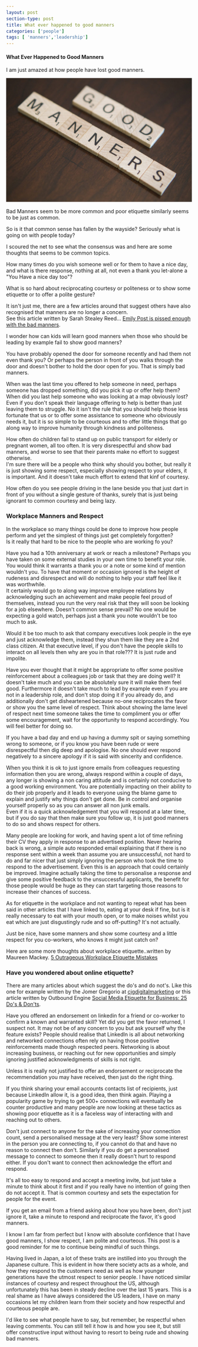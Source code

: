 ```yaml
---
layout: post
section-type: post
title: What ever happened to good manners
categories: ['people']
tags: [ 'manners','leadership']
---
```



#### What Ever Happened to Good Manners

I am just amazed at how people have lost good manners.  

![Good Manners](/img/goodmanners.jpg "Good Manners")

Bad Manners seem to be more common and poor etiquette similarly seems to be just as common. 

So is it that common sense has fallen by the wayside? Seriously what is going on with people today?

I scoured the net to see what the consensus was and here are some thoughts that seems to be common topics.

How many times do you wish someone well or for them to have a nice day, and what is there response, nothing at all, not even a thank you let-alone a "You Have a nice day too"?  

What is so hard about reciprocating courtesy or politeness or to show some etiquette or to offer a polite gesture?

It isn't just me, there are a few articles around that suggest others have also recognised that manners are no longer a concern.  
See this article written by Sarah Stealey Reed... [Emily Post is pissed enough with the bad manners](https://relate.zendesk.com/articles/emily-post-enough-with-the-bad-manners/).

I wonder how can kids will learn good manners when those who should be leading by example fail to show good manners?

You have probably opened the door for someone recently and had them not even thank you? 
Or perhaps the person in front of you walks through the door and doesn't bother to hold the door open for you. That is simply bad manners.  

When was the last time you offered to help someone in need, perhaps someone has dropped something, did you pick it up or offer help them?  
When did you last help someone who was looking at a map obviously lost?  
Even if you don't speak their language offering to help is better than just leaving them to struggle. 
No it isn't the rule that you should help those less fortunate that us or to offer some assistance to someone who obviously needs it, 
but it is so simple to be courteous and to offer little things that go along way to improve humanity through kindness and politeness.  

How often do children fail to stand up on public transport for elderly or pregnant women, all too often. It is very disrespectful and show bad manners, 
and worse to see that their parents make no effort to suggest otherwise.  
I'm sure there will be a people who think why should you bother, but really it is just showing some respect, especially showing respect to your elders, 
it is important. And it doesn't take much effort to extend that kinf of courtesy. 

How often do you see people driving in the lane beside you that just dart in front of you without a single gesture of thanks, 
surely that is just being ignorant to common courtesy and being lazy.  

### Workplace Manners and Respect  

In the workplace so many things could be done to improve how people perform and yet the simplest of things just get completely forgotten?  
Is it really that hard to be nice to the people who are working fo you?  

Have you had a 10th anniversary at work or reach a milestone? Perhaps you have taken on some external studies in your own time to benefit your role. 
You would think it warrants a thank you or a note or some kind of mention wouldn't you. 
To have that moment or occasion ignored is the height of rudeness and disrespect and will do nothing to help your staff feel like it was 
worthwhile.  
It certainly would go to along way improve employee relations by acknowledging such an achievement and make people feel proud of themselves, 
instead you run the very real risk that they will soon be looking for a job elsewhere.  Doesn't common sense prevail? 
No one would be expecting a gold watch, perhaps just a thank you note wouldn't be too much to ask. 

Would it be too much to ask that company executives look people in the eye and just acknowledge them, instead they shun them like they are a 2nd class 
citizen. At that executive level, if you don't have the people skills to interact on all levels then why are you in that role??? It is just rude and impolite. 

Have you ever thought that it might be appropriate to offer some positive reinforcement about a colleagues job or task that they are doing well? 
It doesn't take much and you can be absolutely sure it will make them feel good. 
Furthermore it doesn't take much to lead by example even if you are not in a leadership role, 
and don't stop doing it if you already do, and additionally don't get disheartened because no-one reciprocates the favor or show you the same level of respect.
Think about showing the lame level of respect next time someone takes the time to compliment you or offer some encouragement, wait for the opportunity to respond accordingly. 
You will feel better for doing so.

If you have a bad day and end up having a dummy spit or saying something wrong to someone, or if you know you have been rude or were disrespectful then dig deep and apologise. 
No one should ever respond negatively to a sincere apology if it is said with sincerity and confidence. 

When you think it is ok to just ignore emails from colleagues requesting information then you are wrong, always respond within a couple of days, any longer is showing a non caring attitude and is certainly not conducive to a good working environment. You are potentially impacting on their ability to do their job properly and it leads to everyone using the blame game to explain and justify why things don't get done. Be in control and organise yourself properly so as you can answer all non junk emails.  
Even if it is a quick acknowledgement that you will respond at a later time, but if you do say that then make sure you follow up, it is just good manners to do so and shows respect for others.  

Many people are looking for work, and having spent a lot of time refining their CV they apply in response to an advertised position. 
Never hearing back is wrong, a simple auto responded email explaining that if there is no response sent within a week than assume you are unsuccessful, not hard to do and far nicer that just simply ignoring the person who took the time to respond to the advertisement.  Even this is an approach that could certainly be improved. Imagine actually taking the time to personalise a response and give some positive feedback to the unsuccessful applicants, the benefit for those people would be huge as they can start targeting those reasons to increase their chances of success.

As for etiquette in the workplace and not wanting to repeat what has been said in other articles that I have linked to, eating at your desk if fine, but is it really necessary to eat with your mouth open, or to make noises whilst you eat which are just disgustingly rude and so off-putting? It's not actually.

Just be nice, have some manners and show some courtesy and a little respect for you co-workers, who knows it might just catch on?

Here are some more thoughts about workplace etiquette..written by Maureen Mackey. [5 Outrageous Workplace Etiquette Mistakes](http://www.thefiscaltimes.com/Articles/2014/08/11/5-Outrageous-Workplace-Etiquette-Mistakes)

### Have you wondered about online etiquette?

There are many articles about which suggest the do's and do not's. Like this one for example written by the Jomer Gregorio at [cjgdigitalmarketing](http://cjgdigitalmarketing.com/top-8-social-media-etiquette-for-business-infographic/) or this article written by Outbound Engine [Social Media Etiquette for Business: 25 Do's & Don'ts](http://www.outboundengine.com/blog/social-media-etiquette-for-business-25-dos-donts/).  

Have you offered an endorsement on linkedin for a friend or co-worker to confirm a known and warranted skill? Yet did you get the favor returned, I suspect not. It may not be of any concern to you but ask yourself why the feature exists?
People should realise that LinkedIn is all about networking and networked connections often rely on having those positive reinforcements made though respected peers. Networking is about increasing business, or reaching out for new opportunities and simply ignoring justified acknowledgments of skills is not right. 

Unless it is really not justified to offer an endorsement or reciprocate the recommendation you may have received, then just do the right thing. 
   
If you think sharing your email accounts contacts list of recipients, just because LinkedIn allow it, is a good idea, then think again. Playing a popularity game by trying to get 500+ connections will eventually be counter productive and many people are now looking at these tactics as showing poor etiquette as it is a faceless way of interacting with and reaching out to others.
   
Don't just connect to anyone for the sake of increasing your connection count, send a personalised message at the very least?  Show some interest in the person you are connecting to, if you cannot do that and have no reason to connect then don't.
Similarly if you do get a personalised message to connect to someone then it really doesn't hurt to respond either. If you don't want to connect then acknowledge the effort and respond.

It's all too easy to respond and accept a meeting invite, but just take a minute to think about it first and if you really have no intention of going then do not accept it.  That is common courtesy and sets the expectation for people for the event.  

If you get an email from a friend asking about how you have been, don't just ignore it, take a minute to respond and reciprocate the favor, it's good manners. 

I know I am far from perfect but I know with absolute confidence that I have good manners, I show respect, I am polite and courteous. This post is a good reminder for me to continue being mindful of such things.  

Having lived in Japan, a lot of these traits are instilled into you through the Japanese culture. 
This is evident in how there society acts as a whole, and how they respond to the customers need as well as how younger generations have the utmost respect to senior people. 
I have noticed similar instances of courtesy and respect throughout the US, although unfortunately this has been in steady decline over the last 15 years. 
This is a real shame as I have always considered the US leaders, I have on many occasions let my children learn from their society and how respectful and courteous people are.

I'd like to see what people have to say, but remember, be respectful when leaving comments. 
You can still tell it how is and how you see it, but still offer constructive input without having to resort to being rude and showing bad manners.




